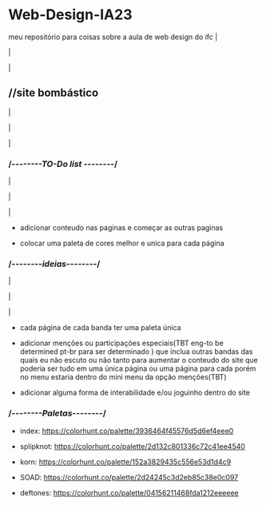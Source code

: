 # Web-Design-IA23
meu repositório para coisas sobre a aula de web design do ifc
|

|

|

## //site bombástico
|

|

|

### /*--------TO-Do list --------*/
|

|

|


* adicionar conteudo nas paginas e começar as outras paginas


* colocar uma paleta de cores melhor e unica para cada página 

### /*--------ideias--------*/
|

|

|

* cada página de cada banda ter uma paleta única


* adicionar menções ou participações especiais(TBT   eng-to be determined   pt-br para ser determinado ) que inclua outras bandas das quais eu não escuto ou não tanto para aumentar o conteudo do site que poderia ser tudo em uma única página ou uma página para cada porém no menu estaria dentro do mini menu da opção menções(TBT)


* adicionar alguma forma de interabilidade e/ou joguinho dentro do site






### /*--------Paletas--------*/

* index: https://colorhunt.co/palette/3936464f45576d5d6ef4eee0

* splipknot: https://colorhunt.co/palette/2d132c801336c72c41ee4540

* korn: https://colorhunt.co/palette/152a3829435c556e53d1d4c9

* SOAD: https://colorhunt.co/palette/2d24245c3d2eb85c38e0c097

* deftones: https://colorhunt.co/palette/04156211468fda1212eeeeee

